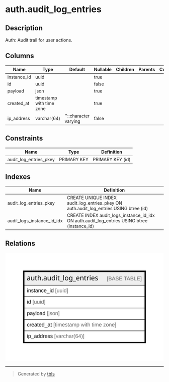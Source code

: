 # auth.audit_log_entries

## Description

Auth: Audit trail for user actions.

## Columns

| Name | Type | Default | Nullable | Children | Parents | Comment |
| ---- | ---- | ------- | -------- | -------- | ------- | ------- |
| instance_id | uuid |  | true |  |  |  |
| id | uuid |  | false |  |  |  |
| payload | json |  | true |  |  |  |
| created_at | timestamp with time zone |  | true |  |  |  |
| ip_address | varchar(64) | ''::character varying | false |  |  |  |

## Constraints

| Name | Type | Definition |
| ---- | ---- | ---------- |
| audit_log_entries_pkey | PRIMARY KEY | PRIMARY KEY (id) |

## Indexes

| Name | Definition |
| ---- | ---------- |
| audit_log_entries_pkey | CREATE UNIQUE INDEX audit_log_entries_pkey ON auth.audit_log_entries USING btree (id) |
| audit_logs_instance_id_idx | CREATE INDEX audit_logs_instance_id_idx ON auth.audit_log_entries USING btree (instance_id) |

## Relations

![er](auth.audit_log_entries.svg)

---

> Generated by [tbls](https://github.com/k1LoW/tbls)
